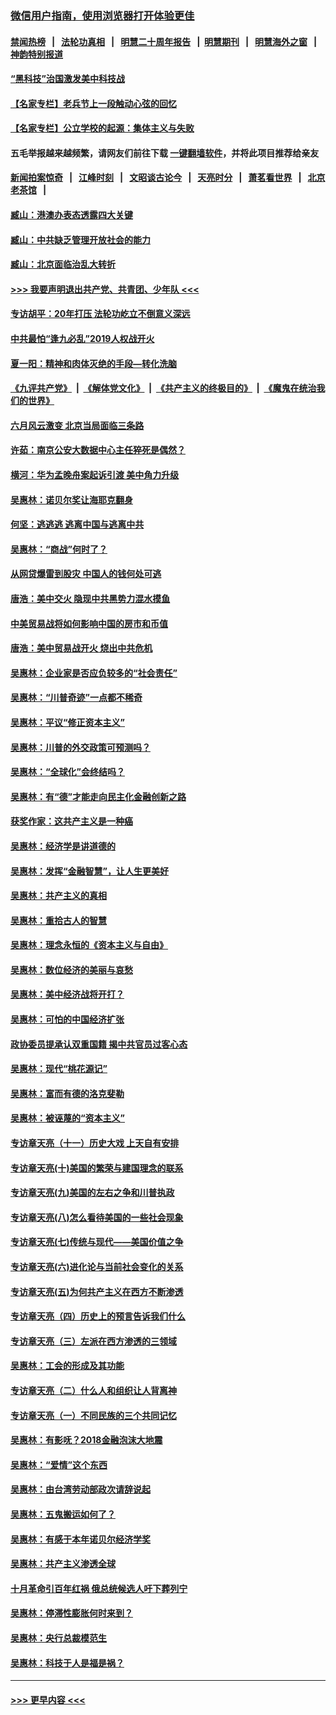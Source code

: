 ### [微信用户指南，使用浏览器打开体验更佳](https://github.com/gfw-breaker/banned-news1/blob/master/indexes/wechat-guide.md?t=0)
#### [禁闻热榜](热点新闻.md?t=0)  &nbsp;&nbsp;|&nbsp;&nbsp; [法轮功真相](https://github.com/gfw-breaker/truth/blob/master/README.md?t=0) &nbsp;&nbsp;|&nbsp;&nbsp; [明慧二十周年报告](https://github.com/gfw-breaker/mh-reports/blob/master/README.md?t=0) &nbsp;&nbsp;|&nbsp;&nbsp;[明慧期刊](https://github.com/gfw-breaker/mh-qikan) &nbsp;&nbsp;|&nbsp;&nbsp; [明慧海外之窗](https://github.com/gfw-breaker/mh-news/blob/master/README.md?t=0) &nbsp;&nbsp;|&nbsp;&nbsp; [神韵特别报道](https://github.com/gfw-breaker/mh-news/blob/master/shenyun.md?t=0)
#### [“黑科技”治国激发美中科技战](../pages/nsc423/n11638056.md?t=02061644) 
#### [【名家专栏】老兵节上一段触动心弦的回忆](../pages/nsc423/n11646016.md?t=02061644) 
#### [【名家专栏】公立学校的起源：集体主义与失败](../pages/nsc423/n11601833.md?t=02061644) 
#### 五毛举报越来越频繁，请网友们前往下载 [一键翻墙软件](https://github.com/gfw-breaker/ssr-accounts)，并将此项目推荐给亲友
#### [新闻拍案惊奇](https://github.com/gfw-breaker/banned-news1/blob/master/pages/link4.md) &nbsp;&nbsp;|&nbsp;&nbsp; [江峰时刻](https://github.com/gfw-breaker/banned-news1/blob/master/pages/link4.md) &nbsp;&nbsp;|&nbsp;&nbsp; [文昭谈古论今](https://github.com/gfw-breaker/banned-news1/blob/master/pages/link4.md) &nbsp;&nbsp;|&nbsp;&nbsp; [天亮时分](https://github.com/gfw-breaker/banned-news1/blob/master/pages/link4.md) &nbsp;&nbsp;|&nbsp;&nbsp; [萧茗看世界](https://github.com/gfw-breaker/banned-news1/blob/master/pages/link4.md) &nbsp;&nbsp;|&nbsp;&nbsp; [北京老茶馆](https://github.com/gfw-breaker/banned-news1/blob/master/pages/link4.md) &nbsp;&nbsp;|&nbsp;&nbsp; 
#### [臧山：港澳办表态透露四大关键](../pages/nsc423/n11421628.md?t=02061644) 
#### [臧山：中共缺乏管理开放社会的能力](../pages/nsc423/n11407457.md?t=02061644) 
#### [臧山：北京面临治乱大转折](../pages/nsc423/n11406895.md?t=02061644) 
#### [>>> 我要声明退出共产党、共青团、少年队 <<<](https://github.com/begood0513/goodnews/blob/master/quit/letter.md) 
#### [专访胡平：20年打压 法轮功屹立不倒意义深远](../pages/nsc423/n11398800.md?t=02061644) 
#### [中共最怕“逢九必乱”2019人权战开火](../pages/nsc423/n11385248.md?t=02061644) 
#### [夏一阳：精神和肉体灭绝的手段—转化洗脑](../pages/nsc423/n11368250.md?t=02061644) 
#### [《九评共产党》](https://github.com/begood0513/9ping.md/blob/master/README.md) &nbsp;|&nbsp; [《解体党文化》](../../../../jtdwh.md/blob/master/README.md)  &nbsp;|&nbsp; [《共产主义的终极目的》](../../../../gczydzjmd.md/blob/master/README.md) &nbsp;|&nbsp; [《魔鬼在统治我们的世界》](../../../../mgztzwmdsj.md/blob/master/README.md) 
#### [六月风云激变 北京当局面临三条路](../pages/nsc423/n11313668.md?t=02061644) 
#### [许茹：南京公安大数据中心主任猝死是偶然？](../pages/nsc423/n11064744.md?t=02061644) 
#### [横河：华为孟晚舟案起诉引渡 美中角力升级](../pages/nsc423/n11027230.md?t=02061644) 
#### [吴惠林：诺贝尔奖让海耶克翻身](../pages/nsc423/n10890049.md?t=02061644) 
#### [何坚：逃逃逃 逃离中国与逃离中共](../pages/nsc423/n10592891.md?t=02061644) 
#### [吴惠林：“商战”何时了？](../pages/nsc423/n10573558.md?t=02061644) 
#### [从网贷爆雷到股灾 中国人的钱何处可逃](../pages/nsc423/n10572800.md?t=02061644) 
#### [唐浩：美中交火 隐现中共黑势力混水摸鱼](../pages/nsc423/n10544040.md?t=02061644) 
#### [中美贸易战将如何影响中国的房市和币值](../pages/nsc423/n10543697.md?t=02061644) 
#### [唐浩：美中贸易战开火 烧出中共危机](../pages/nsc423/n10540126.md?t=02061644) 
#### [吴惠林：企业家是否应负较多的“社会责任”](../pages/nsc423/n10535022.md?t=02061644) 
#### [吴惠林：“川普奇迹”一点都不稀奇](../pages/nsc423/n10512808.md?t=02061644) 
#### [吴惠林：平议“修正资本主义”](../pages/nsc423/n10495724.md?t=02061644) 
#### [吴惠林：川普的外交政策可预测吗？](../pages/nsc423/n10462387.md?t=02061644) 
#### [吴惠林：“全球化”会终结吗？](../pages/nsc423/n10452838.md?t=02061644) 
#### [吴惠林：有“德”才能走向民主化金融创新之路](../pages/nsc423/n10432292.md?t=02061644) 
#### [获奖作家：这共产主义是一种癌](../pages/nsc423/n10431541.md?t=02061644) 
#### [吴惠林：经济学是讲道德的](../pages/nsc423/n10398014.md?t=02061644) 
#### [吴惠林：发挥“金融智慧”，让人生更美好](../pages/nsc423/n10375019.md?t=02061644) 
#### [吴惠林：共产主义的真相](../pages/nsc423/n10351394.md?t=02061644) 
#### [吴惠林：重拾古人的智慧](../pages/nsc423/n10337691.md?t=02061644) 
#### [吴惠林：理念永恒的《资本主义与自由》](../pages/nsc423/n10316274.md?t=02061644) 
#### [吴惠林：数位经济的美丽与哀愁](../pages/nsc423/n10292946.md?t=02061644) 
#### [吴惠林：美中经济战将开打？](../pages/nsc423/n10258825.md?t=02061644) 
#### [吴惠林：可怕的中国经济扩张](../pages/nsc423/n10219147.md?t=02061644) 
#### [政协委员提承认双重国籍 揭中共官员过客心态](../pages/nsc423/n10208809.md?t=02061644) 
#### [吴惠林：现代“桃花源记”](../pages/nsc423/n10185234.md?t=02061644) 
#### [吴惠林：富而有德的洛克斐勒](../pages/nsc423/n10142264.md?t=02061644) 
#### [吴惠林：被诬蔑的“资本主义”](../pages/nsc423/n10124816.md?t=02061644) 
#### [专访章天亮（十一）历史大戏 上天自有安排](../pages/nsc423/n10094905.md?t=02061644) 
#### [专访章天亮(十)美国的繁荣与建国理念的联系](../pages/nsc423/n10094899.md?t=02061644) 
#### [专访章天亮(九)美国的左右之争和川普执政](../pages/nsc423/n10094889.md?t=02061644) 
#### [专访章天亮(八)怎么看待美国的一些社会现象](../pages/nsc423/n10094857.md?t=02061644) 
#### [专访章天亮(七)传统与现代——美国价值之争](../pages/nsc423/n10093140.md?t=02061644) 
#### [专访章天亮(六)进化论与当前社会变化的关系](../pages/nsc423/n10092036.md?t=02061644) 
#### [专访章天亮(五)为何共产主义在西方不断渗透](../pages/nsc423/n10083620.md?t=02061644) 
#### [专访章天亮（四）历史上的预言告诉我们什么](../pages/nsc423/n10083606.md?t=02061644) 
#### [专访章天亮（三）左派在西方渗透的三领域](../pages/nsc423/n10081115.md?t=02061644) 
#### [吴惠林：工会的形成及其功能](../pages/nsc423/n10080633.md?t=02061644) 
#### [专访章天亮（二）什么人和组织让人背离神](../pages/nsc423/n10076637.md?t=02061644) 
#### [专访章天亮（一）不同民族的三个共同记忆](../pages/nsc423/n10074188.md?t=02061644) 
#### [吴惠林：有影呒？2018金融泡沫大地震](../pages/nsc423/n10040534.md?t=02061644) 
#### [吴惠林：“爱情”这个东西](../pages/nsc423/n10019423.md?t=02061644) 
#### [吴惠林：由台湾劳动部政次请辞说起](../pages/nsc423/n9979679.md?t=02061644) 
#### [吴惠林：五鬼搬运如何了？](../pages/nsc423/n9925338.md?t=02061644) 
#### [吴惠林：有感于本年诺贝尔经济学奖](../pages/nsc423/n9871883.md?t=02061644) 
#### [吴惠林：共产主义渗透全球](../pages/nsc423/n9812748.md?t=02061644) 
#### [十月革命引百年红祸 俄总统候选人吁下葬列宁](../pages/nsc423/n9810182.md?t=02061644) 
#### [吴惠林：停滞性膨胀何时来到？](../pages/nsc423/n9764136.md?t=02061644) 
#### [吴惠林：央行总裁模范生](../pages/nsc423/n9728134.md?t=02061644) 
#### [吴惠林：科技于人是福是祸？](../pages/nsc423/n9672982.md?t=02061644) 

----
#### [ >>> 更早内容 <<< ](../indexes/nsc423-earlier.md)
